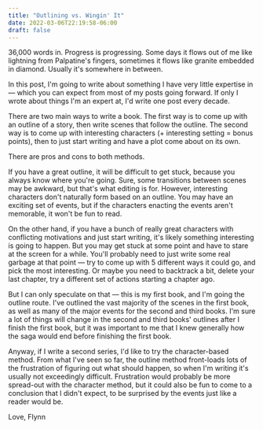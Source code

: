 ```yaml
---
title: "Outlining vs. Wingin' It"
date: 2022-03-06T22:19:58-06:00
draft: false
---
```


36,000 words in. Progress is progressing. Some days it flows out of me like lightning from Palpatine's fingers, sometimes it flows like granite embedded in diamond. Usually it's somewhere in between.

In this post, I'm going to write about something I have very little expertise in — which you can expect from most of my posts going forward. If only I wrote about things I'm an expert at, I'd write one post every decade.

There are two main ways to write a book. The first way is to come up with an outline of a story, then write scenes that follow the outline. The second way is to come up with interesting characters (+ interesting setting = bonus points), then to just start writing and have a plot come about on its own.

There are pros and cons to both methods.

If you have a great outline, it will be difficult to get stuck, because you always know where you're going. Sure, some transitions between scenes may be awkward, but that's what editing is for. However, interesting characters don't naturally form based on an outline. You may have an exciting set of events, but if the characters enacting the events aren't memorable, it won't be fun to read.

On the other hand, if you have a bunch of really great characters with conflicting motivations and just start writing, it's likely something interesting is going to happen. But you may get stuck at some point and have to stare at the screen for a while. You'll probably need to just write some real garbage at that point — try to come up with 5 different ways it could go, and pick the most interesting. Or maybe you need to backtrack a bit, delete your last chapter, try a different set of actions starting a chapter ago.

But I can only speculate on that — this is my first book, and I'm going the outline route. I've outlined the vast majority of the scenes in the first book, as well as many of the major events for the second and third books. I'm sure a lot of things will change in the second and third books' outlines after I finish the first book, but it was important to me that I knew generally how the saga would end before finishing the first book.

Anyway, if I write a second series, I'd like to try the character-based method. From what I've seen so far, the outline method front-loads lots of the frustration of figuring out what should happen, so when I'm writing it's usually not exceedingly difficult. Frustration would probably be more spread-out with the character method, but it could also be fun to come to a conclusion that I didn't expect, to be surprised by the events just like a reader would be.

Love,
Flynn
